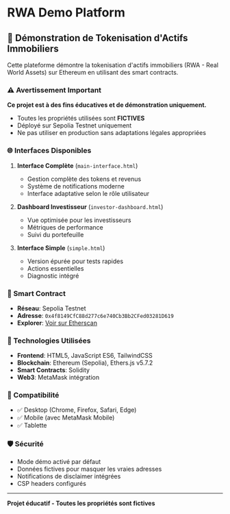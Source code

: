 # RWA Demo Platform

## 🏢 Démonstration de Tokenisation d'Actifs Immobiliers

Cette plateforme démontre la tokenisation d'actifs immobiliers (RWA - Real World Assets) sur Ethereum en utilisant des smart contracts.

### ⚠️ Avertissement Important

**Ce projet est à des fins éducatives et de démonstration uniquement.**
- Toutes les propriétés utilisées sont **FICTIVES**
- Déployé sur Sepolia Testnet uniquement
- Ne pas utiliser en production sans adaptations légales appropriées

### 🌐 Interfaces Disponibles

1. **Interface Complète** (`main-interface.html`)
   - Gestion complète des tokens et revenus
   - Système de notifications moderne
   - Interface adaptative selon le rôle utilisateur

2. **Dashboard Investisseur** (`investor-dashboard.html`)
   - Vue optimisée pour les investisseurs
   - Métriques de performance
   - Suivi du portefeuille

3. **Interface Simple** (`simple.html`)
   - Version épurée pour tests rapides
   - Actions essentielles
   - Diagnostic intégré

### 🔧 Smart Contract

- **Réseau**: Sepolia Testnet
- **Adresse**: `0x4f8149CfC88d277c6e740Cb3Bb2CFed03281D619`
- **Explorer**: [Voir sur Etherscan](https://sepolia.etherscan.io/token/0x4f8149CfC88d277c6e740Cb3Bb2CFed03281D619)

### 🚀 Technologies Utilisées

- **Frontend**: HTML5, JavaScript ES6, TailwindCSS
- **Blockchain**: Ethereum (Sepolia), Ethers.js v5.7.2
- **Smart Contracts**: Solidity
- **Web3**: MetaMask intégration

### 📱 Compatibilité

- ✅ Desktop (Chrome, Firefox, Safari, Edge)
- ✅ Mobile (avec MetaMask Mobile)
- ✅ Tablette

### 🛡️ Sécurité

- Mode démo activé par défaut
- Données fictives pour masquer les vraies adresses
- Notifications de disclaimer intégrées
- CSP headers configurés

---

**Projet éducatif - Toutes les propriétés sont fictives**